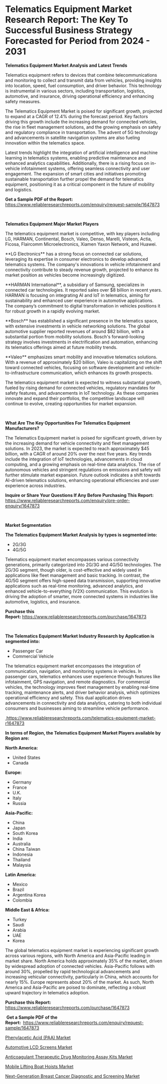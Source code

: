<p><h1>Telematics Equipment Market Research Report: The Key To Successful Business Strategy Forecasted for Period from 2024 - 2031</h1></p><p><strong>Telematics Equipment Market Analysis and Latest Trends</strong></p>
<p><p>Telematics equipment refers to devices that combine telecommunications and monitoring to collect and transmit data from vehicles, providing insights into location, speed, fuel consumption, and driver behavior. This technology is instrumental in various sectors, including transportation, logistics, automotive, and insurance, driving operational efficiency and enhancing safety measures.</p><p>The Telematics Equipment Market is poised for significant growth, projected to expand at a CAGR of 12.4% during the forecast period. Key factors driving this growth include the increasing demand for connected vehicles, the rise in fleet management solutions, and the growing emphasis on safety and regulatory compliance in transportation. The advent of 5G technology and advancements in satellite navigation systems are also fueling innovation within the telematics space.</p><p>Latest trends highlight the integration of artificial intelligence and machine learning in telematics systems, enabling predictive maintenance and enhanced analytics capabilities. Additionally, there is a rising focus on in-vehicle infotainment systems, offering seamless connectivity and user engagement. The expansion of smart cities and initiatives promoting sustainable transportation further propel the demand for telematics equipment, positioning it as a critical component in the future of mobility and logistics.</p></p>
<p><strong>Get a Sample PDF of the Report:&nbsp;</strong> <a href="https://www.reliableresearchreports.com/enquiry/request-sample/1647873?utm_campaign=38&utm_medium=2&utm_source=Github&utm_content=ia&utm_term=03112024&utm_id=telematics-equipment">https://www.reliableresearchreports.com/enquiry/request-sample/1647873</a></p>
<p>&nbsp;</p>
<p><strong>Telematics Equipment Major Market Players</strong></p>
<p><p>The telematics equipment market is competitive, with key players including LG, HARMAN, Continental, Bosch, Valeo, Denso, Marelli, Visteon, Actia, Ficosa, Flaircomm Microelectronics, Xiamen Yaxon Network, and Huawei. </p><p>**LG Electronics** has a strong focus on connected car solutions, leveraging its expertise in consumer electronics to develop advanced telematics systems. The company's innovations in vehicle infotainment and connectivity contribute to steady revenue growth, projected to enhance its market position as vehicles become increasingly digitized.</p><p>**HARMAN International**, a subsidiary of Samsung, specializes in connected car technologies. It reported sales over $8 billion in recent years. HARMAN is focusing on integrating AI and IoT in telematics, aiming for sustainability and enhanced user experience in automotive applications. The company’s commitment to digital transformation in vehicles positions it for robust growth in a rapidly evolving market.</p><p>**Bosch** has established a significant presence in the telematics space, with extensive investments in vehicle networking solutions. The global automotive supplier reported revenues of around $82 billion, with a substantial portion from mobility solutions. Bosch's forward-looking strategy involves investments in electrification and automation, enhancing its telematics offerings aimed at future mobility trends.</p><p>**Valeo** emphasizes smart mobility and innovative telematics solutions. With a revenue of approximately $20 billion, Valeo is capitalizing on the shift toward connected vehicles, focusing on software development and vehicle-to-infrastructure communication, which enhances its growth prospects.</p><p>The telematics equipment market is expected to witness substantial growth, fueled by rising demand for connected vehicles, regulatory mandates for safety features, and advancements in IoT technology. As these companies innovate and expand their portfolios, the competitive landscape will continue to evolve, creating opportunities for market expansion.</p></p>
<p>&nbsp;</p>
<p><strong>What Are The Key Opportunities For Telematics Equipment Manufacturers?</strong></p>
<p><p>The Telematics Equipment market is poised for significant growth, driven by the increasing demand for vehicle connectivity and fleet management solutions. In 2023, the market is expected to reach approximately $45 billion, with a CAGR of around 20% over the next five years. Key trends include the integration of IoT technologies, advancements in cloud computing, and a growing emphasis on real-time data analytics. The rise of autonomous vehicles and stringent regulations on emissions and safety will further stimulate market expansion. Future outlook indicates a shift towards AI-driven telematics solutions, enhancing operational efficiencies and user experience across industries.</p></p>
<p><strong>Inquire or Share Your Questions If Any Before Purchasing This Report:</strong> <a href="https://www.reliableresearchreports.com/enquiry/pre-order-enquiry/1647873?utm_campaign=38&utm_medium=2&utm_source=Github&utm_content=ia&utm_term=03112024&utm_id=telematics-equipment">https://www.reliableresearchreports.com/enquiry/pre-order-enquiry/1647873</a></p>
<p>&nbsp;</p>
<p><strong>Market Segmentation</strong></p>
<p><strong>The Telematics Equipment Market Analysis by types is segmented into:</strong></p>
<p><ul><li>2G/3G</li><li>4G/5G</li></ul></p>
<p><p>Telematics equipment market encompasses various connectivity generations, primarily categorized into 2G/3G and 4G/5G technologies. The 2G/3G segment, though older, is cost-effective and widely used in applications like fleet management and basic tracking. In contrast, the 4G/5G segment offers high-speed data transmission, supporting innovative applications such as real-time monitoring, advanced analytics, and enhanced vehicle-to-everything (V2X) communication. This evolution is driving the adoption of smarter, more connected systems in industries like automotive, logistics, and insurance.</p></p>
<p><strong>Purchase this Report:&nbsp;</strong><a href="https://www.reliableresearchreports.com/purchase/1647873?utm_campaign=38&utm_medium=2&utm_source=Github&utm_content=ia&utm_term=03112024&utm_id=telematics-equipment">https://www.reliableresearchreports.com/purchase/1647873</a></p>
<p>&nbsp;</p>
<p><strong>The Telematics Equipment Market Industry Research by Application is segmented into:</strong></p>
<p><ul><li>Passenger Car</li><li>Commercial Vehicle</li></ul></p>
<p><p>The telematics equipment market encompasses the integration of communication, navigation, and monitoring systems in vehicles. In passenger cars, telematics enhances user experience through features like infotainment, GPS navigation, and remote diagnostics. For commercial vehicles, the technology improves fleet management by enabling real-time tracking, maintenance alerts, and driver behavior analysis, which optimizes operational efficiency and safety. This dual application drives advancements in connectivity and data analytics, catering to both individual consumers and businesses aiming to streamline vehicle performance.</p></p>
<p><a href="https://www.reliableresearchreports.com/telematics-equipment-market-r1647873?utm_campaign=38&utm_medium=2&utm_source=Github&utm_content=ia&utm_term=03112024&utm_id=telematics-equipment">&nbsp;https://www.reliableresearchreports.com/telematics-equipment-market-r1647873</a></p>
<p><strong>In terms of Region, the Telematics Equipment Market Players available by Region are:</strong></p>
<p>
    <p> <strong> North America: </strong>
        <ul>
            <li>United States</li>
            <li>Canada</li>
        </ul>
        </p> 
    <p> <strong> Europe: </strong>
        <ul>
            <li>Germany</li>
            <li>France</li>
            <li>U.K.</li>
            <li>Italy</li>
            <li>Russia</li>
        </ul>
        </p> 
    <p> <strong> Asia-Pacific: </strong>
        <ul>
            <li>China</li>
            <li>Japan</li>
            <li>South Korea</li>
            <li>India</li>
            <li>Australia</li>
            <li>China Taiwan</li>
            <li>Indonesia</li>
            <li>Thailand</li>
            <li>Malaysia</li>
        </ul>
        </p> 
    <p> <strong> Latin America: </strong>
        <ul>
            <li>Mexico</li>
            <li>Brazil</li>
            <li>Argentina Korea</li>
            <li>Colombia</li>
        </ul>
        </p> 
    <p> <strong> Middle East & Africa: </strong>
        <ul>
            <li>Turkey</li>
            <li>Saudi</li>
            <li>Arabia</li>
            <li>UAE</li>
            <li>Korea</li>
        </ul>
    </p>
    </p>
<p><p>The global telematics equipment market is experiencing significant growth across various regions, with North America and Asia-Pacific leading in market share. North America holds approximately 35% of the market, driven by widespread adoption of connected vehicles. Asia-Pacific follows with around 30%, propelled by rapid technological advancements and increasing vehicular connectivity, particularly in China, which accounts for nearly 15%. Europe represents about 20% of the market. As such, North America and Asia-Pacific are poised to dominate, reflecting a robust upward trajectory in telematics adoption.</p></p>
<p><strong>Purchase this Report: </strong><a href="https://www.reliableresearchreports.com/purchase/1647873?utm_campaign=38&utm_medium=2&utm_source=Github&utm_content=ia&utm_term=03112024&utm_id=telematics-equipment">https://www.reliableresearchreports.com/purchase/1647873</a></p>
<p>&nbsp;<strong>Get a Sample PDF of the Report:&nbsp;&nbsp;</strong><a href="https://www.reliableresearchreports.com/enquiry/request-sample/1647873?utm_campaign=38&utm_medium=2&utm_source=Github&utm_content=ia&utm_term=03112024&utm_id=telematics-equipment">https://www.reliableresearchreports.com/enquiry/request-sample/1647873</a></p>
<p><strong></strong></p>
<p><p><a href="https://www.linkedin.com/pulse/phenylacetic-acid-paa-market-refracting-trends-consumer-behaviors-uqlge?utm_campaign=38&utm_medium=2&utm_source=Github&utm_content=ia&utm_term=03112024&utm_id=telematics-equipment">Phenylacetic Acid (PAA) Market</a></p><p><a href="https://github.com/hegwervaemeruk/Market-Research-Report-List-1/blob/main/automotive-lcd-screens-market.md?utm_campaign=38&utm_medium=2&utm_source=Github&utm_content=ia&utm_term=03112024&utm_id=telematics-equipment">Automotive LCD Screens Market</a></p><p><a href="https://issuu.com/reportprime-2/docs/anticoagulant-therapeutic-drug-moni_ed040dde56cffa?utm_campaign=38&utm_medium=2&utm_source=Github&utm_content=ia&utm_term=03112024&utm_id=telematics-equipment">Anticoagulant Therapeutic Drug Monitoring Assay Kits Market</a></p><p><a href="https://www.linkedin.com/pulse/navigating-global-mobile-lifting-boat-hoists-market-landscape-cwgxe?utm_campaign=38&utm_medium=2&utm_source=Github&utm_content=ia&utm_term=03112024&utm_id=telematics-equipment">Mobile Lifting Boat Hoists Market</a></p><p><a href="https://issuu.com/reportprime-2/docs/next-generation-breast-cancer-diagn_fb36d539aaaa77?utm_campaign=38&utm_medium=2&utm_source=Github&utm_content=ia&utm_term=03112024&utm_id=telematics-equipment">Next-Generation Breast Cancer Diagnostic and Screening Market</a></p></p>